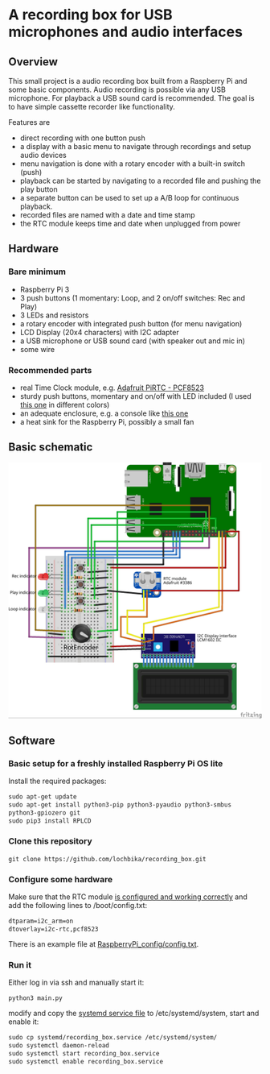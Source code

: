 # A recording box for USB microphones and audio interfaces

## Overview

This small project is a audio recording box built from a Raspberry Pi and some basic components. 
Audio recording is possible via any USB microphone. For playback a USB sound card is recommended.
The goal is to have simple cassette recorder like functionality.

Features are

- direct recording with one button push
- a display with a basic menu to navigate through recordings and setup audio devices
- menu navigation is done with a rotary encoder with a built-in switch (push)
- playback can be started by navigating to a recorded file and pushing the play button
- a separate button can be used to set up a A/B loop for continuous playback.
- recorded files are named with a date and time stamp
- the RTC module keeps time and date when unplugged from power

## Hardware

### Bare minimum

- Raspberry Pi 3
- 3 push buttons (1 momentary: Loop, and 2 on/off switches: Rec and Play)
- 3 LEDs and resistors
- a rotary encoder with integrated push button (for menu navigation)
- LCD Display (20x4 characters) with I2C adapter
- a USB microphone or USB sound card (with speaker out and mic in)
- some wire

### Recommended parts

- real Time Clock module, e.g. [Adafruit PiRTC - PCF8523](https://www.adafruit.com/product/3386)
- sturdy push buttons, momentary and on/off with LED included (I used [this one](https://www.kiwi-electronics.nl/16mm-verlichte-drukknop-aan-uit-rood?search=16mm%20Verlichte%20Drukknop&description=true) in different colors)
- an adequate enclosure, e.g. a console like [this one](https://www.musikding.de/Console-enclosure-161x97-gray)
- a heat sink for the Raspberry Pi, possibly a small fan


## Basic schematic
![schematic](images/recording_box_bb.jpg)

## Software
### Basic setup for a freshly installed Raspberry Pi OS lite
Install the required packages:

```
sudo apt-get update
sudo apt-get install python3-pip python3-pyaudio python3-smbus python3-gpiozero git 
sudo pip3 install RPLCD
```
### Clone this repository
```
git clone https://github.com/lochbika/recording_box.git
```
### Configure some hardware
Make sure that the RTC module [is configured and working correctly](https://learn.adafruit.com/adding-a-real-time-clock-to-raspberry-pi/set-up-and-test-i2c) and add the following lines to /boot/config.txt:

```
dtparam=i2c_arm=on
dtoverlay=i2c-rtc,pcf8523
```

There is an example file at [RaspberryPi_config/config.txt](RaspberryPi_config/config.txt).

### Run it
Either log in via ssh and manually start it:

```
python3 main.py
```

modify and copy the [systemd service file](systemd/recording_box.service) to /etc/systemd/system, start and enable it:

```
sudo cp systemd/recording_box.service /etc/systemd/system/
sudo systemctl daemon-reload
sudo systemctl start recording_box.service
sudo systemctl enable recording_box.service
```
